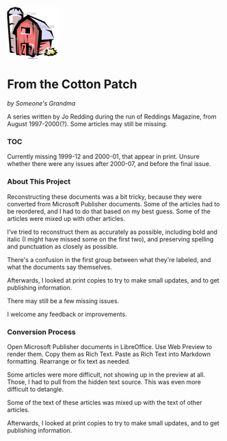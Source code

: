 <img src="barn.jpg" width="120" />
<h1>From the Cotton Patch</h1>

*by Someone's Grandma*

A series written by Jo Redding during the run of Reddings Magazine, from August 1997-2000(?). Some articles may still be missing.

### TOC

Currently missing 1999-12 and 2000-01, that appear in print. Unsure whether there were any issues after 2000-07, and before the final issue.


### About This Project

Reconstructing these documents was a bit tricky, because they were converted from Microsoft Publisher documents. Some of the articles had to be reordered, and I had to do that based on my best guess. Some of the articles were mixed up with other articles. 

I’ve tried to reconstruct them as accurately as possible, including bold and italic (I might have missed some on the first two), and preserving spelling and punctuation as closely as possible.

There's a confusion in the first group between what they're labeled, and what the documents say themselves.

Afterwards, I looked at print copies to try to make small updates, and to get publishing information.

There may still be a few missing issues.

I welcome any feedback or improvements.


### Conversion Process

Open Microsoft Publisher documents in LibreOffice. Use Web Preview to render them. Copy them as Rich Text. Paste as Rich Text into Markdown formatting. Rearrange or fix text as needed.

Some articles were more difficult, not showing up in the preview at all. Those, I had to pull from the hidden text source. This was even more difficult to detangle. 

Some of the text of these articles was mixed up with the text of other articles. 

Afterwards, I looked at print copies to try to make small updates, and to get publishing information.
